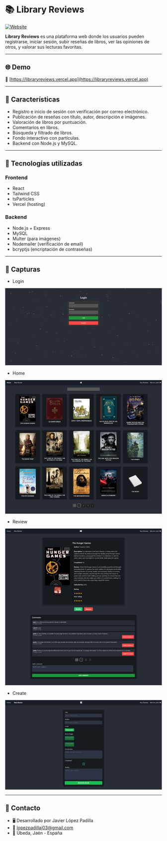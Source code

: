 # 📚 Library Reviews

[![Website](https://img.shields.io/website?url=https%3A%2F%2Flibraryreviews.vercel.app)](https://libraryreviews.vercel.app)

**Library Reviews** es una plataforma web donde los usuarios pueden registrarse, iniciar sesión, subir reseñas de libros, ver las opiniones de otros, y valorar sus lecturas favoritas.

---

## 🌐 Demo

🔗 [https://libraryreviews.vercel.app](https://libraryreviews.vercel.app)

---

## 🚀 Características

- Registro e inicio de sesión con verificación por correo electrónico.
- Publicación de reseñas con título, autor, descripción e imágenes.
- Valoración de libros por puntuación.
- Comentarios en libros.
- Búsqueda y filtrado de libros.
- Fondo interactivo con partículas.
- Backend con Node.js y MySQL.

---

## 🧰 Tecnologías utilizadas

### Frontend

- React
- Tailwind CSS
- tsParticles
- Vercel (hosting)

### Backend

- Node.js + Express
- MySQL
- Multer (para imágenes)
- Nodemailer (verificación de email)
- bcryptjs (encriptación de contraseñas)

---

## 🚀 Capturas

- Login

![login](./public/screenshots/login.png)

- Home

![home](./public/screenshots/home.png)

- Review

![review](./public/screenshots/review.png)

- Create

![create](./public/screenshots/create.png)

---

## 📩 Contacto

- 🖥️ Desarrollado por Javier López Padilla
- 📧 lopezpadillaj03@gmail.com
- 📍 Úbeda, Jaén - España